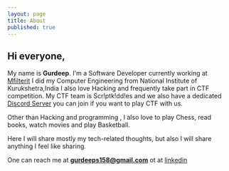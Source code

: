 ```yaml
---
layout: page
title: About
published: true
---
```


## Hi everyone,
My name is **Gurdeep**. I'm a Software Developer currently working at [Mfilterit](https://www.mfilterit.com)
I did my Computer Engineering from National Institute of Kurukshetra,India
I also love Hacking and frequently take part in CTF competition. My CTF team is Scr!ptk!dd!es and we also have a dedicated [Discord Server](https://discord.gg/nbZJekr) you can join if you want to play CTF with us.

Other than Hacking and programming , I also love to play Chess, read books, watch movies and play Basketball.

Here I will share  mostly my tech-related thoughts, but also I will share anything I feel like sharing.

One can reach me at **gurdeeps158@gmail.com**  ot at [linkedin](https://in.linkedin.com/in/gurdeep-singh-4469a7125)
